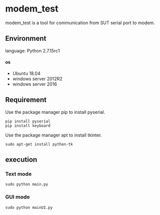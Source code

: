 # modem_test
modem_test is a tool for communication from SUT serial port to modem.

## Environment
language: Python 2.7.15rc1

#### os
* Ubuntu 18.04
* windows server 2012R2
* windows server 2016

## Requirement
Use the package manager pip to install pyserial.

    pip install pyserial
    pip install keyboard
Use the package manager apt to install tkinter.

    sudo apt-get install python-tk

## execution
### Text mode
    sudo python main.py

### GUI mode
    sudo python mainUI.py

